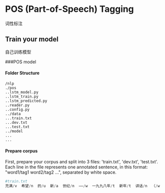 POS (Part-of-Speech) Tagging
==============================
词性标注

Train your model
--------------------
自己训练模型

###POS model
#### Folder Structure
```shell
/nlp
./pos
..lstm_model.py
..lstm_train.py
..lstm_predicted.py
..reader.py
..config.py
../data
...train.txt
...dev.txt
...test.txt
../model
...
...
```
#### Prepare corpus
First, prepare your corpus and split into 3 files: 'train.txt', 'dev.txt', 'test.txt'.
Each line in the file represents one annotated sentence, in this format: "word1/tag1 word2/tag2 ...", separated by white space.

```python
#train.txt
充满/v  希望/n  的/u  新/a  世纪/n  ——/w  一九九八年/t  新年/t  讲话/n  （/w  附/v  图片/n  １/m  张/q  ）/w  
```


